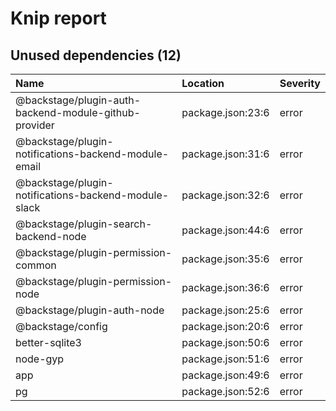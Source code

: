 # Knip report

## Unused dependencies (12)

| Name                                                  | Location          | Severity |
| :---------------------------------------------------- | :---------------- | :------- |
| @backstage/plugin-auth-backend-module-github-provider | package.json:23:6 | error    |
| @backstage/plugin-notifications-backend-module-email  | package.json:31:6 | error    |
| @backstage/plugin-notifications-backend-module-slack  | package.json:32:6 | error    |
| @backstage/plugin-search-backend-node                 | package.json:44:6 | error    |
| @backstage/plugin-permission-common                   | package.json:35:6 | error    |
| @backstage/plugin-permission-node                     | package.json:36:6 | error    |
| @backstage/plugin-auth-node                           | package.json:25:6 | error    |
| @backstage/config                                     | package.json:20:6 | error    |
| better-sqlite3                                        | package.json:50:6 | error    |
| node-gyp                                              | package.json:51:6 | error    |
| app                                                   | package.json:49:6 | error    |
| pg                                                    | package.json:52:6 | error    |
